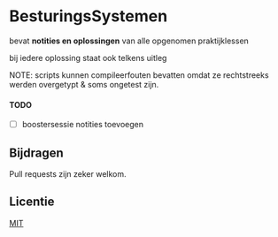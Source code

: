 # BesturingsSystemen

bevat **notities en oplossingen** van alle opgenomen praktijklessen

bij iedere oplossing staat ook telkens uitleg

NOTE: scripts kunnen compileerfouten bevatten omdat ze rechtstreeks werden overgetypt & soms ongetest zijn.


#### TODO
- [ ] boostersessie notities toevoegen


## Bijdragen

Pull requests zijn zeker welkom. 

## Licentie

[MIT](https://choosealicense.com/licenses/mit/)